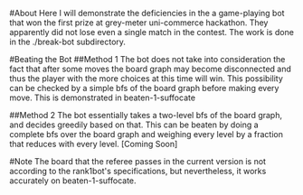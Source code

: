 #About
Here I will demonstrate the deficiencies in the a game-playing bot that won the first prize at grey-meter uni-commerce hackathon. They apparently did not lose even a single match in the contest.
The work is done in the ./break-bot subdirectory.

#Beating the Bot
##Method 1
The bot does not take into consideration the fact that after some moves the board graph may become disconnected and thus the player with the more choices at this time will win.
This possibility can be checked by a simple bfs of the board graph before making every move.
This is demonstrated in beaten-1-suffocate

##Method 2
The bot essentially takes a two-level bfs of the board graph, and decides greedily based on that. This can be beaten by doing a complete bfs over the board graph and weighing every level by a fraction that reduces with every level.
[Coming Soon]

#Note
The board that the referee passes in the current version is not according to the rank1bot's specifications, but nevertheless, it works accurately on beaten-1-suffocate.